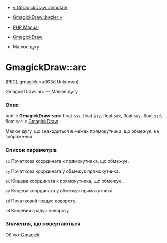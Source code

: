 - [« GmagickDraw::annotate](gmagickdraw.annotate.md)
- [GmagickDraw::bezier »](gmagickdraw.bezier.md)

- [PHP Manual](index.md)
- [GmagickDraw](class.gmagickdraw.md)
- Малює дугу

# GmagickDraw::arc

(PECL gmagick \>u003d Unknown)

GmagickDraw::arc — Малює дугу

### Опис

public **GmagickDraw::arc**(
float `$sx`,
float `$sy`,
float `$ex`,
float `$ey`,
float `$sd`,
float `$ed`
): [GmagickDraw](class.gmagickdraw.md)

Малює дугу, що знаходиться в межах прямокутника, що обмежує, на
зображення.

### Список параметрів

`sx`
Початкова координата x прямокутника, що обмежує.

`sy`
Початкова координата y обмежує прямокутника.

`ex`
Кінцева координата x прямокутника, що обмежує.

`ey`
Кінцева координата y обмежує прямокутника.

`sd`
Початковий градус повороту.

`ed`
Кінцевий градус повороту.

### Значення, що повертаються

Об'єкт [Gmagick](class.gmagick.md).
